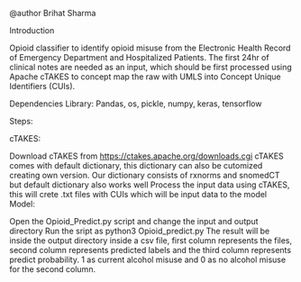 @author Brihat Sharma

Introduction

Opioid classifier to identify opioid misuse from the Electronic Health Record of Emergency Department and Hospitalized Patients. The first 24hr of clinical notes are needed as an input, which should be first processed using Apache cTAKES to concept map the raw with UMLS into Concept Unique Identifiers (CUIs).

Dependencies Library: Pandas, os, pickle, numpy, keras, tensorflow

Steps:

cTAKES:

Download cTAKES from https://ctakes.apache.org/downloads.cgi
cTAKES comes with default dictionary, this dictionary can also be cutomized creating own version. Our dictionary consists of rxnorms and snomedCT but default dictionary also works well
Process the input data using cTAKES, this will crete .txt files with CUIs which will be input data to the model
Model:

Open the Opioid_Predict.py script and change the input and output directory
Run the sript as python3 Opioid_predict.py
The result will be inside the output directory inside a csv file, first column represents the files, second column represents predicted labels and the third column represents predict probability. 1 as current alcohol misuse and 0 as no alcohol misuse for the second column.
